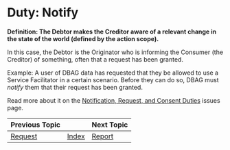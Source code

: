 # Duty: Notify

**Definition: The Debtor makes the Creditor aware of a relevant change in the state of the world (defined by the action scope).**

In this case, the Debtor is the Originator who is informing the Consumer (the Creditor) of something, often that a request has been granted.

Example: A user of DBAG data has requested that they be allowed to use a Service Facilitator in a certain scenario. Before they can do so, DBAG must *notify* them that their request has been granted.

Read more about it on the [Notification, Request, and Consent Duties](/w3c/market-data-odrl-profile/issues/6) issues page.

Previous Topic |                          | Next Topic
--------------------- | ----------------- | ----------
[Request](request.md) | [Index](index.md) | [Report](report.md)